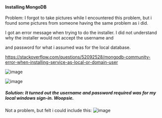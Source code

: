 


#### Installing MongoDB
Problem:
I forgot to take pictures while I encountered this problem, but i found some pictures from someone having the same problem as i did.

I got an error message when trying to do the installer. I did not understand why the installer would not accept the username and

and password for what i assumed was for the local database.

https://stackoverflow.com/questions/52092528/mongodb-community-error-when-installing-service-as-local-or-domain-user

![image](https://user-images.githubusercontent.com/46929671/133785424-ef9d64aa-50f5-44be-bd3a-2d1d5ab072d8.png)

![image](https://user-images.githubusercontent.com/46929671/133785379-f1e241ab-707b-46ba-b1cd-adbcabeeb100.png)


##### Solution: It turned out the username and password required was for my local windows sign-in. Woopsie.

Not a problem, but felt i could include this:
![image](https://user-images.githubusercontent.com/46929671/133789723-7b8e8208-a2df-412f-86a2-e829f251e4ea.png)




